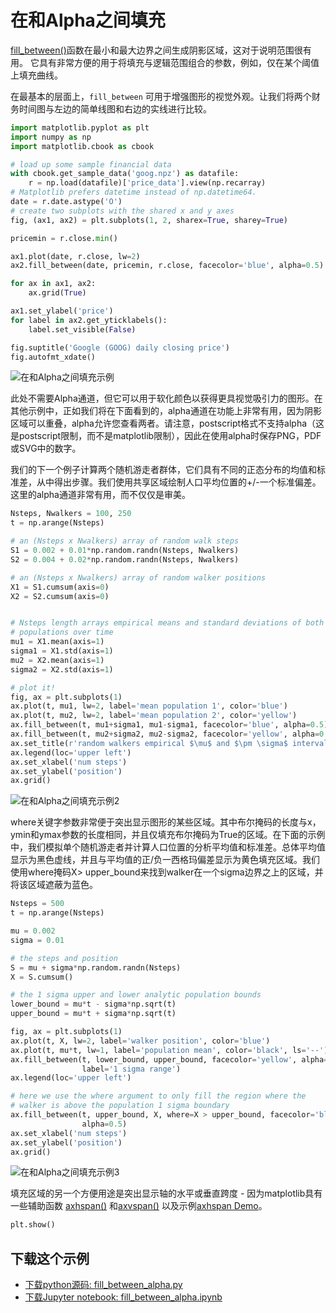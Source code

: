 # 在和Alpha之间填充

[fill_between()](https://matplotlib.org/api/_as_gen/matplotlib.axes.Axes.fill_between.html#matplotlib.axes.Axes.fill_between)函数在最小和最大边界之间生成阴影区域，这对于说明范围很有用。 它具有非常方便的用于将填充与逻辑范围组合的参数，例如，仅在某个阈值上填充曲线。

在最基本的层面上，``fill_between`` 可用于增强图形的视觉外观。让我们将两个财务时间图与左边的简单线图和右边的实线进行比较。

```python
import matplotlib.pyplot as plt
import numpy as np
import matplotlib.cbook as cbook

# load up some sample financial data
with cbook.get_sample_data('goog.npz') as datafile:
    r = np.load(datafile)['price_data'].view(np.recarray)
# Matplotlib prefers datetime instead of np.datetime64.
date = r.date.astype('O')
# create two subplots with the shared x and y axes
fig, (ax1, ax2) = plt.subplots(1, 2, sharex=True, sharey=True)

pricemin = r.close.min()

ax1.plot(date, r.close, lw=2)
ax2.fill_between(date, pricemin, r.close, facecolor='blue', alpha=0.5)

for ax in ax1, ax2:
    ax.grid(True)

ax1.set_ylabel('price')
for label in ax2.get_yticklabels():
    label.set_visible(False)

fig.suptitle('Google (GOOG) daily closing price')
fig.autofmt_xdate()
```

![在和Alpha之间填充示例](https://matplotlib.org/_images/sphx_glr_fill_between_alpha_001.png)

此处不需要Alpha通道，但它可以用于软化颜色以获得更具视觉吸引力的图形。在其他示例中，正如我们将在下面看到的，alpha通道在功能上非常有用，因为阴影区域可以重叠，alpha允许您查看两者。请注意，postscript格式不支持alpha（这是postscript限制，而不是matplotlib限制），因此在使用alpha时保存PNG，PDF或SVG中的数字。

我们的下一个例子计算两个随机游走者群体，它们具有不同的正态分布的均值和标准差，从中得出步骤。我们使用共享区域绘制人口平均位置的+/-一个标准偏差。 这里的alpha通道非常有用，而不仅仅是审美。

```python
Nsteps, Nwalkers = 100, 250
t = np.arange(Nsteps)

# an (Nsteps x Nwalkers) array of random walk steps
S1 = 0.002 + 0.01*np.random.randn(Nsteps, Nwalkers)
S2 = 0.004 + 0.02*np.random.randn(Nsteps, Nwalkers)

# an (Nsteps x Nwalkers) array of random walker positions
X1 = S1.cumsum(axis=0)
X2 = S2.cumsum(axis=0)


# Nsteps length arrays empirical means and standard deviations of both
# populations over time
mu1 = X1.mean(axis=1)
sigma1 = X1.std(axis=1)
mu2 = X2.mean(axis=1)
sigma2 = X2.std(axis=1)

# plot it!
fig, ax = plt.subplots(1)
ax.plot(t, mu1, lw=2, label='mean population 1', color='blue')
ax.plot(t, mu2, lw=2, label='mean population 2', color='yellow')
ax.fill_between(t, mu1+sigma1, mu1-sigma1, facecolor='blue', alpha=0.5)
ax.fill_between(t, mu2+sigma2, mu2-sigma2, facecolor='yellow', alpha=0.5)
ax.set_title(r'random walkers empirical $\mu$ and $\pm \sigma$ interval')
ax.legend(loc='upper left')
ax.set_xlabel('num steps')
ax.set_ylabel('position')
ax.grid()
```

![在和Alpha之间填充示例2](https://matplotlib.org/_images/sphx_glr_fill_between_alpha_002.png)

where关键字参数非常便于突出显示图形的某些区域。其中布尔掩码的长度与x，ymin和ymax参数的长度相同，并且仅填充布尔掩码为True的区域。在下面的示例中，我们模拟单个随机游走者并计算人口位置的分析平均值和标准差。总体平均值显示为黑色虚线，并且与平均值的正/负一西格玛偏差显示为黄色填充区域。我们使用where掩码X> upper_bound来找到walker在一个sigma边界之上的区域，并将该区域遮蔽为蓝色。

```python
Nsteps = 500
t = np.arange(Nsteps)

mu = 0.002
sigma = 0.01

# the steps and position
S = mu + sigma*np.random.randn(Nsteps)
X = S.cumsum()

# the 1 sigma upper and lower analytic population bounds
lower_bound = mu*t - sigma*np.sqrt(t)
upper_bound = mu*t + sigma*np.sqrt(t)

fig, ax = plt.subplots(1)
ax.plot(t, X, lw=2, label='walker position', color='blue')
ax.plot(t, mu*t, lw=1, label='population mean', color='black', ls='--')
ax.fill_between(t, lower_bound, upper_bound, facecolor='yellow', alpha=0.5,
                label='1 sigma range')
ax.legend(loc='upper left')

# here we use the where argument to only fill the region where the
# walker is above the population 1 sigma boundary
ax.fill_between(t, upper_bound, X, where=X > upper_bound, facecolor='blue',
                alpha=0.5)
ax.set_xlabel('num steps')
ax.set_ylabel('position')
ax.grid()
```

![在和Alpha之间填充示例3](https://matplotlib.org/_images/sphx_glr_fill_between_alpha_003.png)

填充区域的另一个方便用途是突出显示轴的水平或垂直跨度 - 因为matplotlib具有一些辅助函数 [axhspan()](https://matplotlib.org/api/_as_gen/matplotlib.axes.Axes.axhspan.html#matplotlib.axes.Axes.axhspan) 和[axvspan()](https://matplotlib.org/api/_as_gen/matplotlib.axes.Axes.axvspan.html#matplotlib.axes.Axes.axvspan) 以及示例[axhspan Demo](https://matplotlib.org/gallery/subplots_axes_and_figures/axhspan_demo.html)。

```python
plt.show()
```

## 下载这个示例
            
- [下载python源码: fill_between_alpha.py](https://matplotlib.org/_downloads/fill_between_alpha.py)
- [下载Jupyter notebook: fill_between_alpha.ipynb](https://matplotlib.org/_downloads/fill_between_alpha.ipynb)